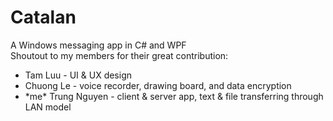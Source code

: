 # Catalan
A Windows messaging app in C# and WPF <br/>
Shoutout to my members for their great contribution: <br/>
<ul>
  <li> Tam Luu - UI & UX design </li>
  <li> Chuong Le - voice recorder, drawing board, and data encryption </li>
  <li> *me* Trung Nguyen - client & server app, text & file transferring through LAN model </li>
</ul>
